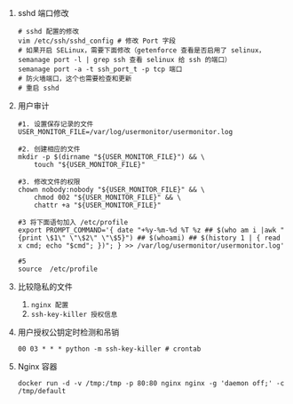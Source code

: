 1. sshd 端口修改

   ```shell
   # sshd 配置的修改
   vim /etc/ssh/sshd_config # 修改 Port 字段
   # 如果开启 SELinux，需要下面修改（getenforce 查看是否启用了 selinux，semanage port -l | grep ssh 查看 selinux 给 ssh 的端口）
   semanage port -a -t ssh_port_t -p tcp 端口
   # 防火墙端口，这个也需要检查和更新
   # 重启 sshd
   ```

2. 用户审计

   ```shell
   #1. 设置保存记录的文件
   USER_MONITOR_FILE=/var/log/usermonitor/usermonitor.log
   
   #2. 创建相应的文件
   mkdir -p $(dirname "${USER_MONITOR_FILE}") && \
       touch "${USER_MONITOR_FILE}"
   
   #3. 修改文件的权限
   chown nobody:nobody "${USER_MONITOR_FILE}" && \
       chmod 002 "${USER_MONITOR_FILE}" && \
       chattr +a "${USER_MONITOR_FILE}"
   
   #3 将下面语句加入 /etc/profile
   export PROMPT_COMMAND='{ date "+%y-%m-%d %T %z ## $(who am i |awk "{print \$1\" \"\$2\" \"\$5}") ## $(whoami) ## $(history 1 | { read x cmd; echo "$cmd"; })"; } >> /var/log/usermonitor/usermonitor.log'
   
   #5
   source  /etc/profile
   ```

3. 比较隐私的文件

   1. `nginx 配置`
   2. `ssh-key-killer 授权信息`

4. 用户授权公钥定时检测和吊销

   ```shell
   00 03 * * * python -m ssh-key-killer # crontab
   ```

5. Nginx 容器

   ```shell
   docker run -d -v /tmp:/tmp -p 80:80 nginx nginx -g 'daemon off;' -c /tmp/default
   ```

   

